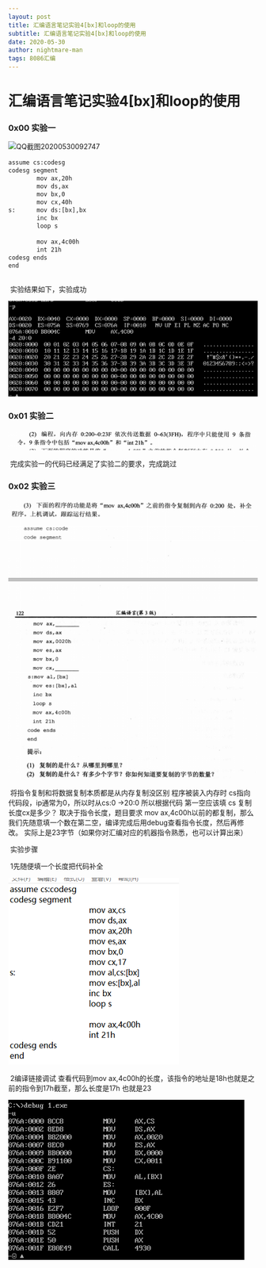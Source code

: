 ```yaml
---
layout: post
title: 汇编语言笔记实验4[bx]和loop的使用
subtitle: 汇编语言笔记实验4[bx]和loop的使用
date: 2020-05-30
author: nightmare-man
tags: 8086汇编
---
```


# 汇编语言笔记实验4[bx]和loop的使用

### 0x00 实验一

![QQ截图20200530092747](C:\Users\lsm\Desktop\QQ截图20200530092747.png)

```assembly
assume cs:codesg
codesg segment
		mov ax,20h
		mov ds,ax
		mov bx,0
		mov cx,40h
s:		mov ds:[bx],bx
		inc bx
		loop s
		
		mov ax,4c00h
		int 21h
codesg ends
end
		
```

​	实验结果如下，实验成功

![QQ截图20200530093435](/assets/img/QQ截图20200530093435.png)



### 0x01 实验二

![QQ截图20200530093548](/assets/img/QQ截图20200530093548.png)

​		完成实验一的代码已经满足了实验二的要求，完成跳过



### 0x02 实验三

![QQ截图20200530093734](/assets/img/QQ截图20200530093734.png)

​		将指令复制和将数据复制本质都是从内存复制没区别 程序被装入内存时 cs指向 代码段，ip通常为0，所以时从cs:0 ->20:0    所以根据代码 第一空应该填 cs  复制长度cx是多少？ 取决于指令长度，题目要求 mov ax,4c00h以前的都复制，那么我们先随意填一个数在第二空，编译完成后用debug查看指令长度，然后再修改。 实际上是23字节（如果你对汇编对应的机器指令熟悉，也可以计算出来）



​		实验步骤 

​		1先随便填一个长度把代码补全

![QQ截图20200530094554](/assets/img/QQ截图20200530094554.png)

​		2编译链接调试 查看代码到mov ax,4c00h的长度，该指令的地址是18h也就是之前的指令到17h截至，那么长度是17h 也就是23

![QQ截图20200530094547](/assets/img/QQ截图20200530094547.png)